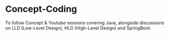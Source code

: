 # Concept-Coding
To follow Concept &amp; Youtube sessions covering Java, alongside discussions on LLD (Low-Level Design), HLD (High-Level Design) and SpringBoot.
